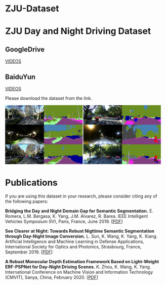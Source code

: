 # ZJU-Dataset

# ZJU Day and Night Driving Dataset

## GoogleDrive
[VIDEOS](https://drive.google.com/file/d/1ikbOybiczU2d8-WLYmdsDanPfKsLT8ai/view?usp=sharing)

## BaiduYun
[VIDEOS](https://pan.baidu.com/s/1zRNOxBlqs8RH6LPLbnEv6w)

Please download the dataset from the link.

![Example segmentation](zju_night.jpg?raw=true "Example segmentation")

# Publications
If you are using this dataset in your research, please consider citing any of the following papers:

**Bridging the Day and Night Domain Gap for Semantic Segmentation.**
E. Romera, L.M. Bergasa, K. Yang, J.M. Álvarez, R. Barea. 
IEEE Intelligent Vehicles Symposium (IV), Paris, France, June 2019. [[PDF](http://wangkaiwei.org/file/publications/iv2019_eduardo.pdf)]

**See Clearer at Night: Towards Robust Nigttime Semantic Segmentation through Day-Night Image Conversion.**
L. Sun, K. Wang, K. Yang, K. Xiang. 
Artificial Intelligence and Machine Learning in Defense Applications, International Society for Optics and Photonics, Strasbourg, France, September 2019. [[PDF](http://wangkaiwei.org/file/publications/spie2019_lei.pdf)]

**A Robust Monocular Depth Estimation Framework Based on Light-Weight ERF-PSPNet for Day-Night Driving Scenes.**
K. Zhou, K. Wang, K. Yang.
International Conference on Machine Vision and Information Technology (CMVIT), Sanya, China, February 2020. [[PDF](https://iopscience.iop.org/article/10.1088/1742-6596/1518/1/012051/pdf)]
